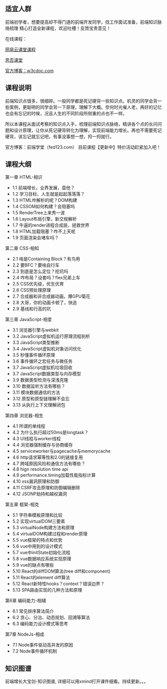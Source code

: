 ## 适宜人群
前端初学者，想要提高却不得门道的前端开发同学，找工作面试准备，前端知识脉络梳理
精心打造全新课程，欢迎吐槽！反馈宝贵意见！

在线课程： 

[网易云课堂课程](https://study.163.com/course/courseMain.htm?courseId=1209400904)    

[思否课堂](https://segmentfault.com/ls/1650000019681091)

[官方博客：w3cdoc.com](https://www.w3cdoc.com/course/%E5%89%8D%E7%AB%AF%E9%AB%98%E7%BA%A7%E8%BF%9B%E9%98%B6%E7%9F%A5%E8%AF%86%E7%82%B9/)

## 课程说明
前端知识点很多，很细碎。一般同学都是死记硬背一些知识点。机灵的同学会背一些案例，更聪明的同学会背一下原理，理解下大概。奈何时光催人老，再好的记忆也会有忘记的时候，况且人生的不同阶段所侧重的点也不一样。

所以本课程从面试考察的知识点入手，梳理前端知识点脉络，精讲各个点的长问问题和设计原理，让你从死记硬背转化为理解，实现前端能力增长。再也不需要死记硬背，该忘记就忘记吧，有事没事想一想，捋一捋就行。

官方博客：前端学堂（fed123.com）
目前课程【更新中】特价活动赶紧加入吧！

## 课程大纲
第一章 HTML-相识
- 1.1 前端增长，业界发展，盘他？
- 1.2 学习目标，人生就是起起落落落？
- 1.3 HTML咋解析的呢？DOM构建
- 1.4 CSSOM如何构建？会阻塞吗
- 1.5 RenderTree上来秀一波
- 1.6 Layout布局引擎，新交规解析
- 1.7 牛逼的render进程合成层，拯救世界
- 1.8 HTML加载阻塞？咋不上天呢
- 1.9 页面渲染会堵车吗？

第二章 CSS-相知
- 2.1 啥是Containing Block？有鸟用
- 2.2 要BFC？要啥自行车
- 2.3 到底是怎么定位？挖坑吗
- 2.4 咋布局？设套吗？flex兄弟上车
- 2.5 CSS优先级，优生优育
- 2.6 CSS预处理原理
- 2.7 合成器和非合成器动画，爆GPU菊花
- 2.8 大哥，你的动画卡顿了，快逃
- 2.9 基线和行高的坑

第三章 JavaScript-相爱
- 3.1 浏览器引擎与webkit
- 3.2 JavaScript虚拟机运行原理流程剖析
- 3.3 JavaScript类型推断
- 3.4 JavaScript虚拟机对象访问优化
- 3.5 秒懂事件循环原理
- 3.6 事件循环之宏任务与微任务
- 3.7 JavaScript虚拟机垃圾回收
- 3.7 JavaScript数据类型与内存模型
- 3.9 数据类型检测与深浅克隆
- 3.10 数据监听方法有哪些？
- 3.11 模块数据通信的方法
- 3.12 原型和原型链理解不会忘
- 3.13 从执行上下文理解闭包

第四章 浏览器-相生
- 4.1 所谓的单线程
- 4.2 为什么执行超过50ms是longtask？
- 4.3 UI线程与worker线程
- 4.4 浏览器强制缓存与协商缓存
- 4.5 serviceworker与pagecache与memorycache
- 4.6 http请求幂等性和2.0的链接复用
- 4.7 跨域原因风险和通信方法有哪些？
- 4.8 hign resolution time api
- 4.9 performance.timing加载性能指标计算
- 4.10 xss漏洞原理和防御
- 4.11 CSRF攻击原理和防御编辑删除
- 4.12 JSONP劫持和越权漏洞

第五章 框架-相克
- 5.1 字符串模板原理和比较
- 5.2 实现virtualDOM三要素
- 5.3 virtualNode构建方法和原理
- 5.4 virtualDOM构建过程和render原理
- 5.5 vue框架的特点和优势
- 5.6 vue中用到的设计模式
- 5.7 vue中initState初始化流程
- 5.8 vue数据响应系统实现原理
- 5.9 vue的缺点有哪些
- 5.10 React的diffDOM算法(tree diff和component)
- 5.11 React的element diff算法
- 5.12 React新特性hooks？context？错误边界？
- 5.13 SPA路由实现的几种方法和原理

第6章 编码能力-相辅
- 6.1 常见排序算法简介
- 6.2 贪心、分治、动态规划、回溯等算法
- 6.3 编码能力设计模式等思考

第7章 NodeJs-相成
- 7.1 Node事件驱动高并发的原因
- 7.2 Node事件循环机制

## 知识图谱
前端增长大宝剑-知识图谱, 详细可以用xmind打开课件细看。持续更新。。。
